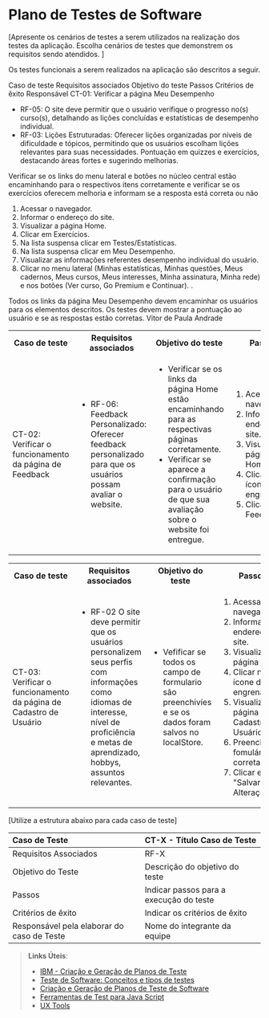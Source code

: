 # Plano de Testes de Software

[Apresente os cenários de testes a serem utilizados na realização dos testes da aplicação. Escolha cenários de testes que demonstrem os requisitos sendo atendidos. ]

Os testes funcionais a serem realizados na aplicação são descritos a seguir. 

 <tr>
  <th>Caso de teste</th>
  <th>Requisitos associados</th>
  <th>Objetivo do teste</th>
  <th>Passos</th>
  <th>Critérios de êxito</th>
  <th>Responsável</th>
 </tr>
 <tr>
  <td>CT-01: Verificar a página Meu Desempenho</td>
  <td>
   <ul>
    <li>RF-05:	O site deve permitir que o usuário verifique o progresso no(s) curso(s), detalhando as lições concluídas e estatísticas de desempenho individual.</li>
        <li>RF-03:	Lições Estruturadas: Oferecer lições organizadas por níveis de dificuldade e tópicos, permitindo que os usuários escolham lições relevantes para suas necessidades. Pontuação em quizzes e exercícios, destacando áreas fortes e sugerindo melhorias.</li>
   </ul>
  </td>
  <td>Verificar se os links do menu lateral e botões no núcleo central estão encaminhando para o respectivos itens corretamente e verificar se os exercícios oferecem melhoria e informam se a resposta está correta ou não</td>
  <td>
   <ol>
    <li>Acessar o navegador.</li>
    <li>Informar o endereço do site.</li>
    <li>Visualizar a página Home.</li>
    <li>Clicar em Exercícios.</li>
    <li>Na lista suspensa clicar em Testes/Estatísticas.</li>
    <li>Na lista suspensa clicar em Meu Desempenho.</li>
    <li>Visualizar as informações referentes desempenho individual do usuário.</li>
    <li>Clicar no menu lateral (Minhas estatísticas, Minhas questões, Meus cadernos, Meus cursos, Meus interesses, Minha assinatura, Minha rede) e nos botões (Ver curso, Go Premium e Continuar). .</li>  
   </ol>
   </td>
  <td>Todos os links da página Meu Desempenho devem encaminhar os usuários para os elementos descritos. Os testes devem mostrar a pontuação ao usuário e se as respostas estão corretas.</td>
  <td>Vitor de Paula Andrade</td>
 </tr>
</table>
<table>
 <tr>
  <th>Caso de teste</th>
  <th>Requisitos associados</th>
  <th>Objetivo do teste</th>
  <th>Passos</th>
  <th>Critérios de êxito</th>
  <th>Responsável</th>
 </tr>
 <tr>
  <td>CT-02: Verificar o funcionamento da página de Feedback</td>
  <td>
   <ul>
    <li>RF-06:	Feedback Personalizado: Oferecer feedback personalizado para que os usuários possam avaliar o website.</li>
   
   </ul>
  </td>
  <td><ul><li>Verificar se os links da página Home estão encaminhando para as respectivas páginas corretamente.</li>
  <li>Verificar se aparece a confirmação para o usuário de que sua avaliação sobre o website foi entregue.</li>
  
  </ul></td>
  
  <td>
   <ol>
    <li>Acessar o navegador.</li>
    <li>Informar o endereço do site.</li>
    <li>Visualizar a página Home.</li>
    <li>Clicar no ícone de engrenagem.</li>
    <li>Clicar em Feedback.</li>
   </ol>
   </td>
  <td>Todos os links da página Home devem encaminhar os usuários para as páginas descritas.</td>
  <td>Emília Raphael dos Santos</td>
 </tr>
</table>

<table>
 <tr>
  <th>Caso de teste</th>
  <th>Requisitos associados</th>
  <th>Objetivo do teste</th>
  <th>Passos</th>
  <th>Critérios de êxito</th>
  <th>Responsável</th>
 </tr>
 <tr>
  <td>CT-03: Verificar o funcionamento da página de Cadastro de Usuário </td>
  <td>
   <ul>
    <li>RF-02 O site deve permitir que os usuários personalizem seus perfis com informações como idiomas de interesse, nível de proficiência e metas de aprendizado, hobbys, assuntos relevantes.</li>
   </ul>
  </td>
  <td>
   <ul>
    <li> Vefificar se todos os campo de formulario são preenchivíes e se os dados foram salvos no localStore.</li>  
   </ul>
  </td>
  
  <td>
   <ol>
    <li>Acessar o navegador.</li>
    <li>Informar o endereço do site.</li>
    <li>Visualizar a página Home.</li>
    <li>Clicar no ícone de engrenagem.</li>
    <li>Visualizar a página Cadastro de Usuário.</li>
    <li>Preencher o fomulário corretamente.</li>
    <li>Clicar em "Salvar Alterações"</li>
   </ol>
   </td>
  <td>As informações registradas pelo usuário no momento que preencher os fonmulários devem estar disponibilizadas na página de Cadastro de Usuário para alguma alteração futura .</td>
  <td>João Victor Diniz Piazza</td>
 </tr>
</table>

[Utilize a estrutura abaixo para cada caso de teste]

|Caso de Teste    | CT-X - Título Caso de Teste |
|:---|:---|
| Requisitos Associados | RF-X |
| Objetivo do Teste | Descrição do objetivo do teste |
| Passos | Indicar passos para a execução do teste |
| Critérios de êxito | Indicar os critérios de êxito  |
| Responsável pela elaborar do caso de Teste | Nome do integrante da equipe |
 
> **Links Úteis**:
> - [IBM - Criação e Geração de Planos de Teste](https://www.ibm.com/developerworks/br/local/rational/criacao_geracao_planos_testes_software/index.html)
> -  [Teste de Software: Conceitos e tipos de testes](https://blog.onedaytesting.com.br/teste-de-software/)
> - [Criação e Geração de Planos de Teste de Software](https://www.ibm.com/developerworks/br/local/rational/criacao_geracao_planos_testes_software/index.html)
> - [Ferramentas de Test para Java Script](https://geekflare.com/javascript-unit-testing/)
> - [UX Tools](https://uxdesign.cc/ux-user-research-and-user-testing-tools-2d339d379dc7)
